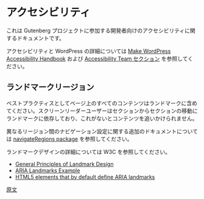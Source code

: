 <!--
# Accessibility
 -->
# アクセシビリティ
<!--
Accessibility documentation for developers working on the Gutenberg Project.

For more information on accessibility and WordPress see the [Make WordPress Accessibility Handbook](https://make.wordpress.org/accessibility/handbook/) and the [Accessibility Team section](https://make.wordpress.org/accessibility/).
 -->
これは Gutenberg プロジェクトに参加する開発者向けのアクセシビリティに関するドキュメントです。

アクセシビリティと WordPress の詳細については [Make WordPress Accessibility Handbook](https://make.wordpress.org/accessibility/handbook/) および [Accessibility Team セクション](https://make.wordpress.org/accessibility/) を参照してください。

<!--
## Landmark Regions
 -->
## ランドマークリージョン

<!--
It is a best practice to include ALL content on the page in landmarks, so that screen reader users who rely on them to navigate from section to section do not lose track of content.

For setting up navigation between different regions, see the [navigateRegions package](/packages/components/src/higher-order/navigate-regions/README.md) for additional documentation.
 -->
ベストプラクティスとしてページ上のすべてのコンテンツはランドマークに含めてください。スクリーンリーダーユーザーはセクションからセクションの移動にランドマークに依存しており、これがないとコンテンツを追いかけられません。

異なるリージョン間のナビゲーション設定に関する追加のドキュメントについては [navigateRegions package](https://developer.wordpress.org/block-editor/components/navigate-regions/) を参照してください。

<!--
Read more regarding landmark design from W3C:

-   [General Principles of Landmark Design](https://www.w3.org/TR/wai-aria-practices-1.1/#general-principles-of-landmark-design)
-   [ARIA Landmarks Example](https://www.w3.org/TR/wai-aria-practices/examples/landmarks/)
-   [HTML5 elements that by default define ARIA landmarks](https://www.w3.org/TR/wai-aria-practices/examples/landmarks/HTML5.html)
 -->
ランドマークデザインの詳細については W3C を参照してください。

- [General Principles of Landmark Design](https://www.w3.org/TR/wai-aria-practices-1.1/#general-principles-of-landmark-design)
- [ARIA Landmarks Example](https://www.w3.org/TR/wai-aria-practices/examples/landmarks/)
- [HTML5 elements that by default define ARIA landmarks](https://www.w3.org/TR/wai-aria-practices/examples/landmarks/HTML5.html)

[原文](https://github.com/WordPress/gutenberg/blob/trunk/docs/how-to-guides/accessibility.md)
